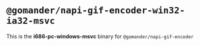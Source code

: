 # `@gomander/napi-gif-encoder-win32-ia32-msvc`

This is the **i686-pc-windows-msvc** binary for `@gomander/napi-gif-encoder`
